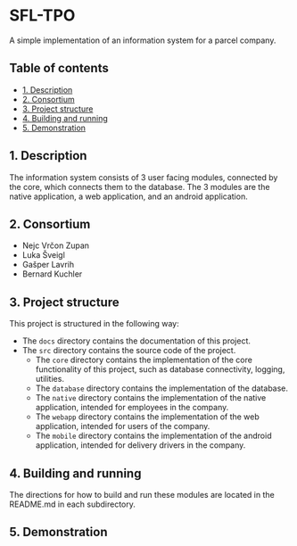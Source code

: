 # SFL-TPO

A simple implementation of an information system for a parcel company.

## Table of contents
- [1. Description](1.Description)
- [2. Consortium](2.Consortium)
- [3. Project structure](3.Project_structure)
- [4. Building and running](4.Building_and_running)
- [5. Demonstration](5.Demonstration)

## 1. Description

The information system consists of 3 user facing modules, connected by the core, which connects them to the database. The 3 modules are the native application, a web application, and an android application.

## 2. Consortium

- Nejc Vrčon Zupan
- Luka Šveigl
- Gašper Lavrih
- Bernard Kuchler

## 3. Project structure

This project is structured in the following way:
- The `docs` directory contains the documentation of this project.
- The `src` directory contains the source code of the project.
  - The `core` directory contains the implementation of the core functionality of this project, such as database connectivity, logging, utilities.
  - The `database` directory contains the implementation of the database.
  - The `native` directory contains the implementation of the native application, intended for employees in the company.
  - The `webapp` directory contains the implementation of the web application, intended for users of the company.
  - The `mobile` directory contains the implementation of the android application, intended for delivery drivers in the company.

## 4. Building and running

The directions for how to build and run these modules are located in the README.md in each subdirectory.

## 5. Demonstration